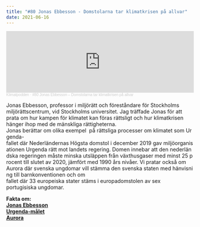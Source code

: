 ```yaml
---
title: "#80 Jonas Ebbesson - Domstolarna tar klimatkrisen på allvar"
date: 2021-06-16
---
```

<iframe width="100%" height="166" scrolling="no" frameborder="no" allow="autoplay" src="https://w.soundcloud.com/player/?url=https%3A//api.soundcloud.com/tracks/1069473892&color=%23ff5500&auto_play=false&hide_related=false&show_comments=true&show_user=true&show_reposts=false&show_teaser=true"></iframe><div style="font-size: 10px; color: #cccccc;line-break: anywhere;word-break: normal;overflow: hidden;white-space: nowrap;text-overflow: ellipsis; font-family: Interstate,Lucida Grande,Lucida Sans Unicode,Lucida Sans,Garuda,Verdana,Tahoma,sans-serif;font-weight: 100;"><a href="https://soundcloud.com/klimatpodden" title="Klimatpodden" target="_blank" style="color: #cccccc; text-decoration: none;">Klimatpodden</a> · <a href="https://soundcloud.com/klimatpodden/80-jonas-ebbesson-domstolarna-tar-klimatkrisen-pa-allvar" title="#80 Jonas Ebbesson – Domstolarna tar klimatkrisen på allvar" target="_blank" style="color: #cccccc; text-decoration: none;">#80 Jonas Ebbesson – Domstolarna tar klimatkrisen på allvar</a></div>

Jonas Ebbesson, professor i miljörätt och föreståndare för Stockholms miljörättscentrum, vid Stockholms universitet. Jag träffade Jonas för att prata om hur kampen för klimatet kan föras rättsligt och hur klimatkrisen hänger ihop med de mänskliga rättigheterna.\
Jonas berättar om olika exempel  på rättsliga processer om klimatet som Urgenda-fallet där Nederländernas Högsta domstol i december 2019 gav miljöorganisationen Urgenda rätt mot landets regering. Domen innebar att den nederländska regeringen måste minska utsläppen från växthusgaser med minst 25 procent till slutet av 2020, jämfört med 1990 års nivåer. Vi pratar också om Aurora där svenska ungdomar vill stämma den svenska staten med hänvisning till barnkonventionen och om fallet där 33 europeiska stater stäms i europadomstolen av sex  portugisiska ungdomar. 

**Fakta om:**[\
**Jonas Ebbesson**](https://www.su.se/profiles/ebbes-1.183752)\
**[Urgenda-målet](https://www.urgenda.nl/en/themas/climate-case/)**\
**[Aurora](https://xn--auroramlet-75a.se/)**